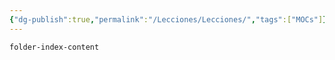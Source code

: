 ```yaml
---
{"dg-publish":true,"permalink":"/Lecciones/Lecciones/","tags":["MOCs"]}
---
```


```
folder-index-content

```

